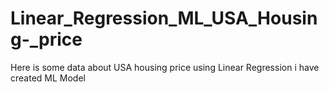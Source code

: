 # Linear_Regression_ML_USA_Housing-_price
Here is some data about USA housing price using Linear Regression i have created ML  Model
